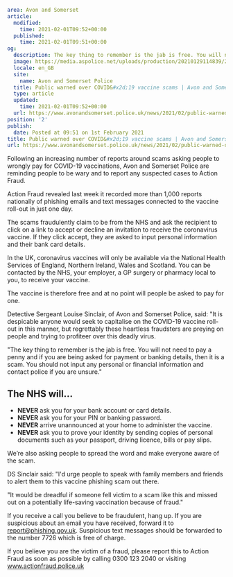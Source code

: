 ```yaml
area: Avon and Somerset
article:
  modified:
    time: 2021-02-01T09:52+00:00
  published:
    time: 2021-02-01T09:51+00:00
og:
  description: The key thing to remember is the jab is free. You will not need to pay a penny and if you are being asked for payment or banking details, then it is a scam.&quot;
  image: https://media.aspolice.net/uploads/production/20210129114839/2021.01.08_FactCheck_16x9.jpg
  locale: en_GB
  site:
    name: Avon and Somerset Police
  title: Public warned over COVID&#x2d;19 vaccine scams | Avon and Somerset Police
  type: article
  updated:
    time: 2021-02-01T09:52+00:00
  url: https://www.avonandsomerset.police.uk/news/2021/02/public-warned-over-covid-19-vaccine-scams/
position: '2'
publish:
  date: Posted at 09:51 on 1st February 2021
title: Public warned over COVID&#x2d;19 vaccine scams | Avon and Somerset Police
url: https://www.avonandsomerset.police.uk/news/2021/02/public-warned-over-covid-19-vaccine-scams/
```

Following an increasing number of reports around scams asking people to wrongly pay for COVID-19 vaccinations, Avon and Somerset Police are reminding people to be wary and to report any suspected cases to Action Fraud.

Action Fraud revealed last week it recorded more than 1,000 reports nationally of phishing emails and text messages connected to the vaccine roll-out in just one day.

The scams fraudulently claim to be from the NHS and ask the recipient to click on a link to accept or decline an invitation to receive the coronavirus vaccine. If they click accept, they are asked to input personal information and their bank card details.

In the UK, coronavirus vaccines will only be available via the National Health Services of England, Northern Ireland, Wales and Scotland. You can be contacted by the NHS, your employer, a GP surgery or pharmacy local to you, to receive your vaccine.

The vaccine is therefore free and at no point will people be asked to pay for one.

Detective Sergeant Louise Sinclair, of Avon and Somerset Police, said: "It is despicable anyone would seek to capitalise on the COVID-19 vaccine roll-out in this manner, but regrettably these heartless fraudsters are preying on people and trying to profiteer over this deadly virus.

"The key thing to remember is the jab is free. You will not need to pay a penny and if you are being asked for payment or banking details, then it is a scam. You should not input any personal or financial information and contact police if you are unsure."

## The NHS will…

 * **NEVER** ask you for your bank account or card details.
 * **NEVER** ask you for your PIN or banking password.
 * **NEVER** arrive unannounced at your home to administer the vaccine.
 * **NEVER** ask you to prove your identity by sending copies of personal documents such as your passport, driving licence, bills or pay slips.

We’re also asking people to spread the word and make everyone aware of the scam.

DS Sinclair said: "I'd urge people to speak with family members and friends to alert them to this vaccine phishing scam out there.

"It would be dreadful if someone fell victim to a scam like this and missed out on a potentially life-saving vaccination because of fraud."

If you receive a call you believe to be fraudulent, hang up. If you are suspicious about an email you have received, forward it to report@phishing.gov.uk. Suspicious text messages should be forwarded to the number 7726 which is free of charge.

If you believe you are the victim of a fraud, please report this to Action Fraud as soon as possible by calling 0300 123 2040 or visiting www.actionfraud.police.uk
